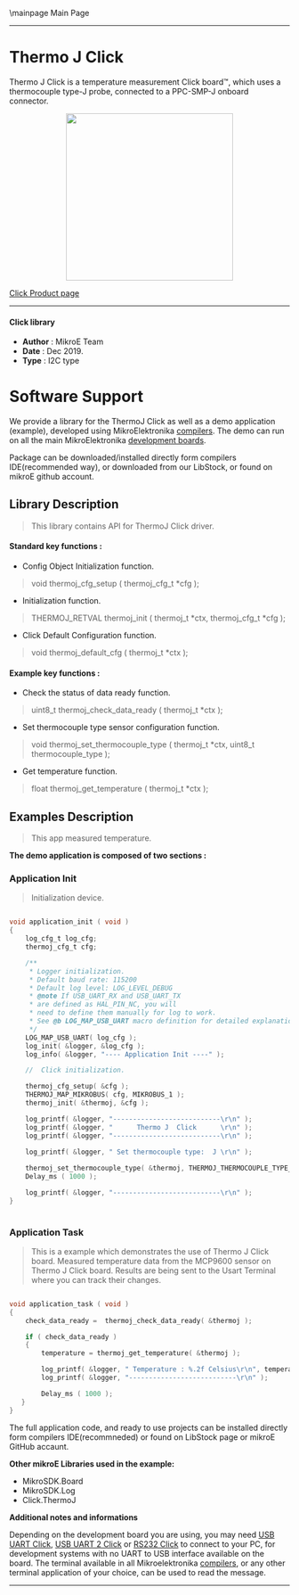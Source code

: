 \mainpage Main Page
 
 

---
# Thermo J Click

Thermo J Click is a temperature measurement Click board™, which uses a thermocouple type-J probe, connected to a PPC-SMP-J onboard connector.

<p align="center">
  <img src="https://download.mikroe.com/images/click_for_ide/thermoj_click.png" height=300px>
</p>

[Click Product page](https://www.mikroe.com/thermo-j-click)

---


#### Click library 

- **Author**        : MikroE Team
- **Date**          : Dec 2019.
- **Type**          : I2C type


# Software Support

We provide a library for the ThermoJ Click 
as well as a demo application (example), developed using MikroElektronika 
[compilers](https://shop.mikroe.com/compilers). 
The demo can run on all the main MikroElektronika [development boards](https://shop.mikroe.com/development-boards).

Package can be downloaded/installed directly form compilers IDE(recommended way), or downloaded from our LibStock, or found on mikroE github account. 

## Library Description

> This library contains API for ThermoJ Click driver.

#### Standard key functions :

- Config Object Initialization function.
> void thermoj_cfg_setup ( thermoj_cfg_t *cfg ); 
 
- Initialization function.
> THERMOJ_RETVAL thermoj_init ( thermoj_t *ctx, thermoj_cfg_t *cfg );

- Click Default Configuration function.
> void thermoj_default_cfg ( thermoj_t *ctx );


#### Example key functions :

- Check the status of data ready function.
> uint8_t thermoj_check_data_ready ( thermoj_t *ctx );
 
- Set thermocouple type sensor configuration function.
> void thermoj_set_thermocouple_type ( thermoj_t *ctx, uint8_t thermocouple_type );

- Get temperature function.
> float thermoj_get_temperature ( thermoj_t *ctx );

## Examples Description

> This app measured temperature.

**The demo application is composed of two sections :**

### Application Init 

> Initialization device.

```c

void application_init ( void )
{
    log_cfg_t log_cfg;
    thermoj_cfg_t cfg;

    /** 
     * Logger initialization.
     * Default baud rate: 115200
     * Default log level: LOG_LEVEL_DEBUG
     * @note If USB_UART_RX and USB_UART_TX 
     * are defined as HAL_PIN_NC, you will 
     * need to define them manually for log to work. 
     * See @b LOG_MAP_USB_UART macro definition for detailed explanation.
     */
    LOG_MAP_USB_UART( log_cfg );
    log_init( &logger, &log_cfg );
    log_info( &logger, "---- Application Init ----" );

    //  Click initialization.

    thermoj_cfg_setup( &cfg );
    THERMOJ_MAP_MIKROBUS( cfg, MIKROBUS_1 );
    thermoj_init( &thermoj, &cfg );

    log_printf( &logger, "---------------------------\r\n" );
    log_printf( &logger, "      Thermo J  Click      \r\n" );
    log_printf( &logger, "---------------------------\r\n" );
    
    log_printf( &logger, " Set thermocouple type:  J \r\n" );

    thermoj_set_thermocouple_type( &thermoj, THERMOJ_THERMOCOUPLE_TYPE_J );
    Delay_ms ( 1000 );

    log_printf( &logger, "---------------------------\r\n" );
}
  
```

### Application Task

> This is a example which demonstrates the use of Thermo J Click board.
> Measured temperature data from the MCP9600 sensor on Thermo J Click board.
> Results are being sent to the Usart Terminal where you can track their changes.

```c

void application_task ( void )
{
    check_data_ready =  thermoj_check_data_ready( &thermoj );

    if ( check_data_ready )
    {
        temperature = thermoj_get_temperature( &thermoj );

        log_printf( &logger, " Temperature : %.2f Celsius\r\n", temperature );
        log_printf( &logger, "---------------------------\r\n" );

        Delay_ms ( 1000 );
   }
} 

```

The full application code, and ready to use projects can be  installed directly form compilers IDE(recommneded) or found on LibStock page or mikroE GitHub accaunt.

**Other mikroE Libraries used in the example:** 

- MikroSDK.Board
- MikroSDK.Log
- Click.ThermoJ

**Additional notes and informations**

Depending on the development board you are using, you may need 
[USB UART Click](https://shop.mikroe.com/usb-uart-click), 
[USB UART 2 Click](https://shop.mikroe.com/usb-uart-2-click) or 
[RS232 Click](https://shop.mikroe.com/rs232-click) to connect to your PC, for 
development systems with no UART to USB interface available on the board. The 
terminal available in all Mikroelektronika 
[compilers](https://shop.mikroe.com/compilers), or any other terminal application 
of your choice, can be used to read the message.



---
